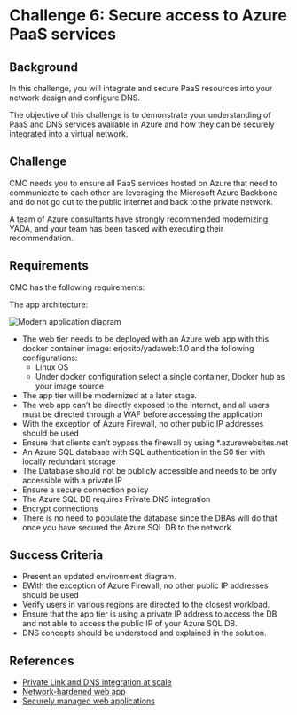 # Challenge 6: Secure access to Azure PaaS services

## Background

In this challenge, you will integrate and secure PaaS resources into your network design and configure DNS.

The objective of this challenge is to demonstrate your understanding of PaaS and DNS services available in Azure and how they can be securely integrated into a virtual network.

## Challenge

CMC needs you to ensure all PaaS services hosted on Azure that need to communicate to each other are leveraging the Microsoft Azure Backbone and do not go out to the public internet and back to the private network.

A team of Azure consultants have strongly recommended modernizing YADA, and your team has been tasked with executing their recommendation.

## Requirements

CMC has the following requirements:

The app architecture:

![Modern application diagram](images/app_webapp.png)

- The web tier needs to be deployed with an Azure web app with this docker container image: erjosito/yadaweb:1.0 and the following configurations:
  - Linux OS
  - Under docker configuration select a single container, Docker hub as your image source
- The app tier will be modernized at a later stage.
- The web app can’t be directly exposed to the internet, and all users must be directed through a WAF before accessing the application
- With the exception of Azure Firewall, no other public IP addresses should be used
- Ensure that clients can’t bypass the firewall by using \*.azurewebsites.net
- An Azure SQL database with SQL authentication in the S0 tier with locally redundant storage
- The Database should not be publicly accessible and needs to be only accessible with a private IP
- Ensure a secure connection policy
- The Azure SQL DB requires Private DNS integration
- Encrypt connections
- There is no need to populate the database since the DBAs will do that once you have secured the Azure SQL DB to the network

## Success Criteria

- Present an updated environment diagram.
- EWith the exception of Azure Firewall, no other public IP addresses should be used
- Verify users in various regions are directed to the closest workload.
- Ensure that the app tier is using a private IP address to access the DB and not able to access the public IP of your Azure SQL DB.
- DNS concepts should be understood and explained in the solution.

## References

- [Private Link and DNS integration at scale](https://docs.microsoft.com/en-us/azure/cloud-adoption-framework/ready/azure-best-practices/private-link-and-dns-integration-at-scale)
- [Network-hardened web app](https://learn.microsoft.com/en-us/azure/architecture/example-scenario/security/hardened-web-app)
- [Securely managed web applications](https://learn.microsoft.com/en-us/azure/architecture/example-scenario/apps/fully-managed-secure-apps)
